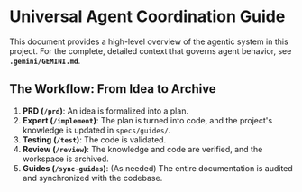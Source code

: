 # Universal Agent Coordination Guide

This document provides a high-level overview of the agentic system in this project. For the complete, detailed context that governs agent behavior, see **`.gemini/GEMINI.md`**.

## The Workflow: From Idea to Archive

1.  **PRD (`/prd`)**: An idea is formalized into a plan.
2.  **Expert (`/implement`)**: The plan is turned into code, and the project's knowledge is updated in `specs/guides/`.
3.  **Testing (`/test`)**: The code is validated.
4.  **Review (`/review`)**: The knowledge and code are verified, and the workspace is archived.
5.  **Guides (`/sync-guides`)**: (As needed) The entire documentation is audited and synchronized with the codebase.
